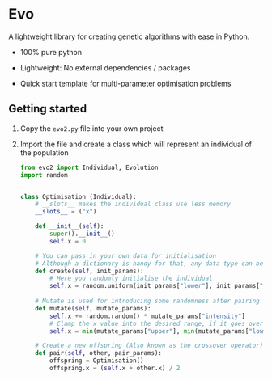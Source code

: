 # Evo

A lightweight library for creating genetic algorithms with ease in Python.

- 100% pure python

- Lightweight: No external dependencies / packages

- Quick start template for multi-parameter optimisation problems



## Getting started

1. Copy the `evo2.py` file into your own project

2. Import the file and create a class which will represent an individual of the population
   
   ```python
   from evo2 import Individual, Evolution
   import random
   
   
   class Optimisation (Individual):
       # __slots__ makes the individual class use less memory
       __slots__ = ("x")
   
       def __init__(self):
           super().__init__()
           self.x = 0
   
       # You can pass in your own data for initialisation
       # Although a dictionary is handy for that, any data type can be used
       def create(self, init_params):
           # Here you randomly initialise the individual
           self.x = random.uniform(init_params["lower"], init_params["upper"])
       
       # Mutate is used for introducing some randomness after pairing
       def mutate(self, mutate_params):
           self.x += random.random() * mutate_params["intensity"]
           # Clamp the x value into the desired range, if it goes over
           self.x = min(mutate_params["upper"], min(mutate_params["lower"], self.x))
   
       # Create a new offspring (Also known as the crossover operator)
       def pair(self, other, pair_params):
           offspring = Optimisation()
           offspring.x = (self.x + other.x) / 2
   
   ```



